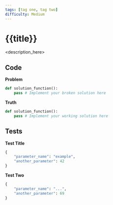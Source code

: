 ```yaml
---
tags: [tag one, tag two] 
difficulty: Medium 
---
```


# {{title}}
<description_here>

## Code

**Problem**
```python
def solution_function():
    pass # Implement your broken solution here
```

**Truth**
```python
def solution_function():
    pass # Implement your working solution here
```

## Tests
**Test Title**
```python
{
    "parameter_name": "example",
    "another_parameter": 42 
}
```

**Test Two**
```python
{
    "parameter_name": "...",
    "another_parameter": 69 
}
```